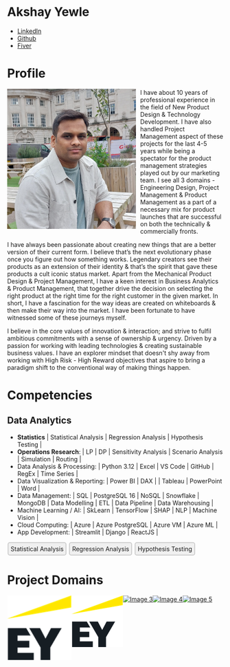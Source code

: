 # **Akshay Yewle**

* [LinkedIn](https://www.linkedin.com/in/akshayyewle) 
* [Github](https://github.com/akshayyewle)
* [Fiver](https://www.fiverr.com/akshayyewle)
<!-- <img src="image.png" alt="Image description" style="width: 100px; float: left; margin-right: 10px;" /> -->

# **Profile**
<!-- !['Profile Picture'](20231017_161025.jpg) -->
<img src="20231017_161025.jpg" style="width: 300px; float: left; margin-right: 10px;" />


I have about 10 years of professional experience in the field of New Product Design & Technology Development. I have also handled Project Management aspect of these projects for the last 4-5 years while being a spectator for the product management strategies played out by our marketing team. I see all 3 domains - Engineering Design, Project Management & Product Management as a part of a necessary mix for product launches that are successful on both the technically & commercially fronts.

I have always been passionate about creating new things that are a better version of their current form. I believe that’s the next evolutionary phase once you figure out how something works. Legendary creators see their products as an extension of their identity & that’s the spirit that gave these products a cult iconic status market. Apart from the Mechanical Product Design & Project Management, I have a keen interest in Business Analytics & Product Management, that together drive the decision on selecting the right product at the right time for the right customer in the given market. In short, I have a fascination for the way ideas are created on whiteboards & then make their way into the market. I have been fortunate to have witnessed some of these journeys myself.

I believe in the core values of innovation & interaction; and strive to fulfil ambitious commitments with a sense of ownership & urgency. Driven by a passion for working with leading technologies & creating sustainable business values. I have an explorer mindset that doesn't shy away from working with High Risk - High Reward objectives that aspire to bring a paradigm shift to the conventional way of making things happen.

# **Competencies**

## **Data Analytics**
* **Statistics** | Statistical Analysis | Regression Analysis | Hypothesis Testing |
* **Operations Research**: | LP | DP | Sensitivity Analysis | Scenario Analysis | Simulation | Routing |
* Data Analysis & Processing: | Python 3.12 | Excel | VS Code | GitHub | RegEx | Time Series |
* Data Visualization & Reporting: | Power BI | DAX | | Tableau | PowerPoint | Word | 
* Data Management: | SQL | PostgreSQL 16 | NoSQL | Snowflake | MongoDB | Data Modelling | ETL | Data Pipeline | Data Warehousing |
* Machine Learning / AI: | SkLearn | TensorFlow | SHAP | NLP | Machine Vision |
* Cloud Computing: | Azure | Azure PostgreSQL | Azure VM | Azure ML |
* App Development: | Streamlit | Django | ReactJS |

<p>
    <span class="tag">Statistical Analysis</span>
    <span class="tag">Regression Analysis</span>
    <span class="tag">Hypothesis Testing</span>
</p>
<style>
    .tag {
        display: inline-block;
        margin: 1px;
        padding: 5px;
        background-color: #f0f0f0;
        border: 2px solid #ccc;
        border-radius: 5px;
    }
</style>


# **Project Domains**
<!-- * [Marketing](marketing.md)-->

<div style="display: flex;">
    <!-- Image 1 -->
    <a href="marketing.md">
        <img src="marketing.png" alt="Image 1" title="Click for details" style="width: 150px;">
    </a>
    <!-- Image 2 -->
    <a href="finance.md">
        <img src="finance.png" alt="Image 2" title="Click for details" style="width: 150;" margin-left:"10px">
    </a>
    <!-- Image 3 -->
    <a href="link_to_file3.md">
        <img src="image3.jpg" alt="Image 3" title="Click for details" style="width: 200px;">
    </a>
    <!-- Image 4 -->
    <a href="link_to_file4.md">
        <img src="image4.jpg" alt="Image 4" title="Click for details" style="width: 200px;">
    </a>
    <!-- Image 5 -->
    <a href="link_to_file5.md">
        <img src="image5.jpg" alt="Image 5" title="Click for details" style="width: 200px;">
    </a>
</div>
